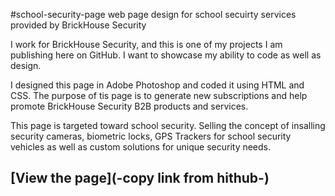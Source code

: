 #school-security-page
web page design for school secuirty services provided by BrickHouse Security

I work for BrickHouse Security, and this is one of my projects I am publishing here on GitHub. I want to showcase my ability to code as well as design. 

I designed this page in Adobe Photoshop and coded it using HTML and CSS. The purpose of tis page is to generate new subscriptions and help promote BrickHouse Security B2B products and services. 

This page is targeted toward school security. Selling the concept of insalling security cameras, biometric locks, GPS Trackers for school security vehicles as well as custom solutions for unique security needs.


## [View the page](-copy link from hithub-)

